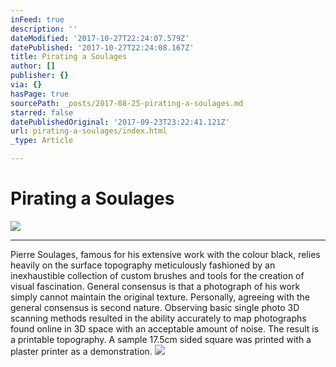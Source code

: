 ```yaml
---
inFeed: true
description: ''
dateModified: '2017-10-27T22:24:07.579Z'
datePublished: '2017-10-27T22:24:08.167Z'
title: Pirating a Soulages
author: []
publisher: {}
via: {}
hasPage: true
sourcePath: _posts/2017-08-25-pirating-a-soulages.md
starred: false
datePublishedOriginal: '2017-09-23T23:22:41.121Z'
url: pirating-a-soulages/index.html
_type: Article

---
```

# Pirating a Soulages
![](https://s3-us-west-2.amazonaws.com/the-grid-img/p/630bcefe53c6563d67d002e491107f313fde6915.jpg)

---

Pierre Soulages, famous for his extensive work with the colour black, relies heavily on the surface topography meticulously fashioned by an inexhaustible collection of custom brushes and tools for the creation of visual fascination. General consensus is that a photograph of his work simply cannot maintain the original texture. Personally, agreeing with the general consensus is second nature. Observing basic single photo 3D scanning methods resulted in the ability accurately to map photographs found online in 3D space with an acceptable amount of noise. The result is a printable topography. A sample 17.5cm sided square was printed with a plaster printer as a demonstration.
![](https://s3-us-west-2.amazonaws.com/the-grid-img/p/fc2029156b01e11249dbe6501b3e1c148c35b295.jpg)